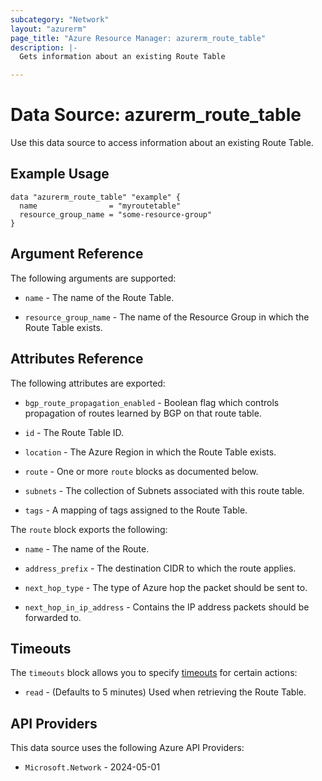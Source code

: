 ```yaml
---
subcategory: "Network"
layout: "azurerm"
page_title: "Azure Resource Manager: azurerm_route_table"
description: |-
  Gets information about an existing Route Table

---
```


# Data Source: azurerm_route_table

Use this data source to access information about an existing Route Table.

## Example Usage

```hcl
data "azurerm_route_table" "example" {
  name                = "myroutetable"
  resource_group_name = "some-resource-group"
}
```

## Argument Reference

The following arguments are supported:

* `name` - The name of the Route Table.

* `resource_group_name` - The name of the Resource Group in which the Route Table exists.

## Attributes Reference

The following attributes are exported:

* `bgp_route_propagation_enabled` - Boolean flag which controls propagation of routes learned by BGP on that route table.

* `id` - The Route Table ID.

* `location` - The Azure Region in which the Route Table exists.

* `route` - One or more `route` blocks as documented below.

* `subnets` - The collection of Subnets associated with this route table.

* `tags` - A mapping of tags assigned to the Route Table.

The `route` block exports the following:

* `name` - The name of the Route.

* `address_prefix` - The destination CIDR to which the route applies.

* `next_hop_type` - The type of Azure hop the packet should be sent to.

* `next_hop_in_ip_address` - Contains the IP address packets should be forwarded to.

## Timeouts

The `timeouts` block allows you to specify [timeouts](https://developer.hashicorp.com/terraform/language/resources/configure#define-operation-timeouts) for certain actions:

* `read` - (Defaults to 5 minutes) Used when retrieving the Route Table.

## API Providers
<!-- This section is generated, changes will be overwritten -->
This data source uses the following Azure API Providers:

* `Microsoft.Network` - 2024-05-01
